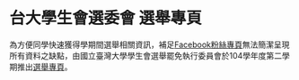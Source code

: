 # 台大學生會選委會  選舉專頁
為方便同學快速獲得學期間選舉相關資訊，補足[Facebook粉絲專頁](https://www.facebook.com/NTUVote/)無法簡潔呈現所有資料之缺點，由國立臺灣大學學生會選舉罷免執行委員會於104學年度第二學期推出[選舉專頁](https://vote.ntustudents.org)。
